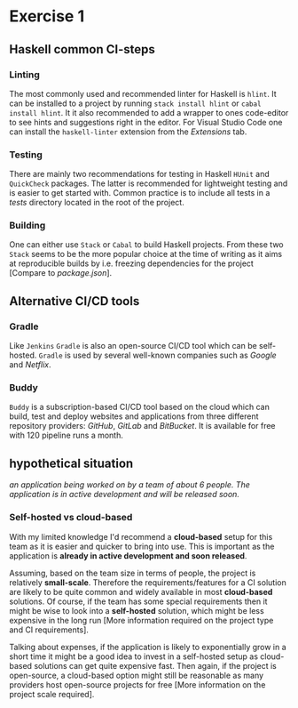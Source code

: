 # Exercise 1

## Haskell common CI-steps

### Linting
The most commonly used and recommended linter for Haskell is `hlint`. It can be installed to a project by running `stack install hlint` or `cabal install hlint`.
It it also recommended to add a wrapper to ones code-editor to see hints and suggestions right in the editor. For Visual Studio Code one can install the `haskell-linter` extension from the _Extensions_ tab.

### Testing
There are mainly two recommendations for testing in Haskell `HUnit` and `QuickCheck` packages. The latter is recommended for lightweight testing and is easier to get started with. Common practice is to include all tests in a _tests_ directory located in the root of the project.

### Building
One can either use `Stack` or `Cabal` to build Haskell projects. From these two `Stack` seems to be the more popular choice at the time of writing as it aims at reproducible builds by i.e. freezing dependencies for the project [Compare to _package.json_]. 

## Alternative CI/CD tools

### Gradle
Like `Jenkins` `Gradle` is also an open-source CI/CD tool which can be self-hosted. `Gradle` is used by several well-known companies such as _Google_ and _Netflix_.

### Buddy
`Buddy` is a subscription-based CI/CD tool based on the cloud which can build, test and deploy websites and applications from three different repository providers: _GitHub_, _GitLab_ and _BitBucket_. It is available for free with 120 pipeline runs a month. 
 
## hypothetical situation
*an application being worked on by a team of about 6 people. The application is in active development and will be released soon.*

### Self-hosted vs cloud-based
With my limited knowledge I'd recommend a **cloud-based** setup for this team as it is easier and quicker to bring into use. This is important as the application is **already in active development and soon released**. 

Assuming, based on the team size in terms of people, the project is relatively **small-scale**. Therefore the requirements/features for a CI solution are likely to be quite common and widely available in most **cloud-based** solutions. Of course, if the team has some special requirements then it might be wise to look into a **self-hosted** solution, which might be less expensive in the long run [More information required on the project type and CI requirements].

Talking about expenses, if the application is likely to exponentially grow in a short time it might be a good idea to invest in a self-hosted setup as cloud-based solutions can get quite expensive fast. Then again, if the project is open-source, a cloud-based option might still be reasonable as many providers host open-source projects for free [More information on the project scale required]. 